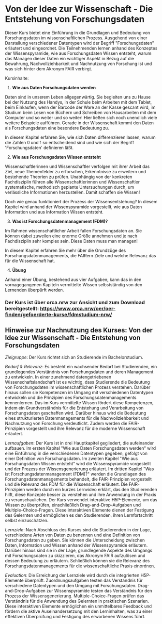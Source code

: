 # Von der Idee zur Wissenschaft - Die Entstehung von Forschungsdaten

Dieser Kurs bietet eine Einführung in die Grundlagen und Bedeutung von Forschungsdaten im wissenschaftlichen Prozess. Ausgehend von einer Darstellung verschiedener Datentypen wird der Begriff "Forschungsdaten" erläutert und eingeordnet. Die Teilnehmenden lernen anhand des Konzeptes der Wissenspyramide, wie aus Forschungsdaten Wissen entsteht, warum das Managen dieser Daten ein wichtiger Aspekt in Bezug auf die Bewahrung, Nachvollziehbarkeit und Nachnutzung von Forschung ist und was sich hinter dem Akronym FAIR verbirgt.

Kursinhalte:

1. **Wie aus Daten Forschungsdaten werden**

Daten sind in unserem Leben allgegenwärtig. Sie begleiten uns zu Hause bei der Nutzung des Handys, in der Schule beim Arbeiten mit dem Tablet, beim Einkaufen, wenn der Barcode der Ware an der Kasse gescant wird, im Studium beim Lesen von Büchern und Schreiben von Hausarbeiten mit dem Computer und so weiter und so weiter! Hier ließen sich noch unendlich viele weitere Beispiele aufführen. Gerade in der Wissenschaft kommt den Daten als Forschungsdaten eine besondere Bedeutung zu. 

In diesem Kapitel erfahren Sie, wie sich Daten differenzieren lassen, warum die Zahlen 0 und 1 so entscheidend sind und wie sich der Begriff 'Forschungsdaten' definieren läßt.


2. **Wie aus Forschungsdaten Wissen entsteht**

Wissenschaftlerinnen und Wissenschaftler verfolgen mit ihrer Arbeit das Ziel, neue Themenfelder zu erforschen, Erkenntnisse zu erweitern und bestehende Theorien zu prüfen. Unabhängig von der konkreten Fachdisziplin führen alle Wissenschaftlerinnen und Wissenschaftler systematische, methodisch geplante Untersuchungen durch, um verlässliche Informationen herzustellen. Damit schaffen sie Wissen!

Doch wie genau funktioniert der Prozess der Wissensentstehung?  In diesem Kapitel wird anhand der Wissenspyramide vorgestellt, wie aus Daten Information und aus Information Wissen entsteht.

3. **Was ist Forschungsdatenmanagement (FDM)?**

Im Rahmen wissenschaftlicher Arbeit fallen Forschungsdaten an. Sie können dabei zuweilen eine enorme Größe annehmen und je nach Fachdisziplin sehr komplex sein. Diese Daten muss man managen! 

In diesem Kapitel erfahren Sie mehr über die Grundzüge des Forschungsdatenmanagements, die FAIRern Ziele und welche Relevanz das für die Wissenschaft hat.  

4. **Übung**

Anhand einer Übung, bestehend aus vier Aufgaben, kann das in den vornagegangenen Kapiteln vermittelte Wissen selbstständig von den Lernenden überpürft werden.  

### Der Kurs ist über orca.nrw zur Ansicht und zum Download bereitgestellt: https://www.orca.nrw/oer/oer-finden/gefoerderte-kurse/fdmstudium-nrw/

## Hinweise zur Nachnutzung des Kurses: Von der Idee zur Wissenschaft - Die Entstehung von Forschungsdaten

*Zielgruppe*: Der Kurs richtet sich an Studierende im Bachelorstudium.

*Bedarf & Relevanz*: Es besteht ein wachsender Bedarf bei Studierenden, ein grundlegendes Verständnis von Forschungsdaten und deren Management zu entwickeln. In einer zunehmend datengetriebenen Wissenschaftslandschaft ist es wichtig, dass Studierende die Bedeutung von Forschungsdaten im wissenschaftlichen Prozess verstehen. Darüber hinaus sollen sie Kompetenzen im Umgang mit verschiedenen Datentypen entwickeln und die Prinzipien des Forschungsdatenmanagements kennenlernen. Das im Kurs vermittelte Wissen fördert diese Kompetenzen, indem ein Grundverständnis für die Entstehung und Verarbeitung von Forschungsdaten geschaffen wird. Darüber hinaus wird die Bedeutung eines strukturierten Datenmanagements für die Nachvollziehbarkeit und Nachnutzung von Forschung verdeutlicht. Zudem werden die FAIR-Prinzipien vorgestellt und ihre Relevanz für die moderne Wissenschaft erläutert.

*Lernaufgaben*: Der Kurs ist in drei Hauptkapitel gegliedert, die aufeinander aufbauen. Im ersten Kapitel "Wie aus Daten Forschungsdaten werden" wird eine Einführung in die verschiedenen Datentypen gegeben, gefolgt von einer Definition von Forschungsdaten. Im zweiten Kapitel "Wie aus Forschungsdaten Wissen entsteht" wird die Wissenspyramide vorgestellt und der Prozess der Wissensgenerierung erläutert. Im dritten Kapitel "Was ist Forschungsdatenmanagement (FDM)?" werden die Grundlagen des Forschungsdatenmanagements behandelt, die FAIR-Prinzipien vorgestellt und die Relevanz des FDM für die Wissenschaft erläutert. Die FAIR-Prinzipien werden durch ein kurzes Lernvideo erklärt, das den Studierenden hilft, diese Konzepte besser zu verstehen und ihre Anwendung in der Praxis zu veranschaulichen. Der Kurs verwendet interaktive H5P-Elemente, um das Wissen zu überprüfen, einschließlich Drag-and-Drop-Aufgaben und Multiple-Choice-Fragen. Diese interaktiven Elemente dienen der Festigung des Gelernten und ermöglichen es den Studierenden, ihren Lernfortschritt selbst einzuschätzen.

*Lernziele*: Nach Abschluss des Kurses sind die Studierenden in der Lage, verschiedene Arten von Daten zu benennen und eine Definition von Forschungsdaten zu geben. Sie können die Unterscheidung zwischen Daten, Information und Wissen anhand der Wissenspyramide erläutern. Darüber hinaus sind sie in der Lage, grundlegende Aspekte des Umgangs mit Forschungsdaten zu skizzieren, das Akronym FAIR aufzulösen und dessen Bedeutung zu erläutern. Schließlich können sie die Relevanz des Forschungsdatenmanagements für die wissenschaftliche Praxis einordnen.

*Evaluation*: Die Erreichung der Lernziele wird durch die integrierten H5P-Elemente überprüft. Zuordnungsaufgaben testen das Verständnis für verschiedene Datentypen und den Umgang mit Forschungsdaten. Drag-and-Drop-Aufgaben zur Wissenspyramide testen das Verständnis für den Prozess der Wissensgenerierung. Multiple-Choice-Fragen prüfen das Verständnis für die Anwendung des Gelernten in praktischen Szenarien. Diese interaktiven Elemente ermöglichen ein unmittelbares Feedback und fördern die aktive Auseinandersetzung mit den Lerninhalten, was zu einer effektiven Überprüfung und Festigung des erworbenen Wissens führt.
